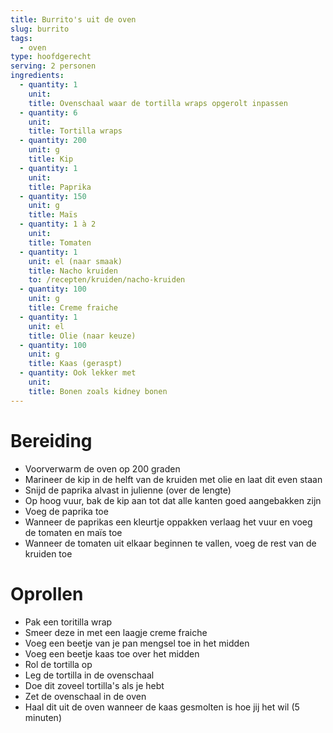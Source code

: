```yaml
---
title: Burrito's uit de oven
slug: burrito
tags: 
  - oven
type: hoofdgerecht
serving: 2 personen
ingredients:
  - quantity: 1
    unit: 
    title: Ovenschaal waar de tortilla wraps opgerolt inpassen
  - quantity: 6
    unit: 
    title: Tortilla wraps
  - quantity: 200
    unit: g
    title: Kip
  - quantity: 1
    unit: 
    title: Paprika
  - quantity: 150
    unit: g
    title: Maïs
  - quantity: 1 à 2
    unit:
    title: Tomaten
  - quantity: 1
    unit: el (naar smaak)
    title: Nacho kruiden
    to: /recepten/kruiden/nacho-kruiden 
  - quantity: 100
    unit: g
    title: Creme fraiche 
  - quantity: 1
    unit: el
    title: Olie (naar keuze)
  - quantity: 100 
    unit: g
    title: Kaas (geraspt)
  - quantity: Ook lekker met
    unit:
    title: Bonen zoals kidney bonen
---
```


# Bereiding

- Voorverwarm de oven op 200 graden
- Marineer de kip in de helft van de kruiden met olie en laat dit even staan
- Snijd de paprika alvast in julienne (over de lengte)
- Op hoog vuur, bak de kip aan tot dat alle kanten goed aangebakken zijn
- Voeg de paprika toe
- Wanneer de paprikas een kleurtje oppakken verlaag het vuur en voeg de tomaten en maïs toe
- Wanneer de tomaten uit elkaar beginnen te vallen, voeg de rest van de kruiden toe

# Oprollen

- Pak een toritilla wrap
- Smeer deze in met een laagje creme fraiche
- Voeg een beetje van je pan mengsel toe in het midden
- Voeg een beetje kaas toe over het midden 
- Rol de tortilla op
- Leg de tortilla in de ovenschaal
- Doe dit zoveel tortilla's als je hebt 
- Zet de ovenschaal in de oven
- Haal dit  uit de oven wanneer de kaas gesmolten is hoe jij het wil (5 minuten)
